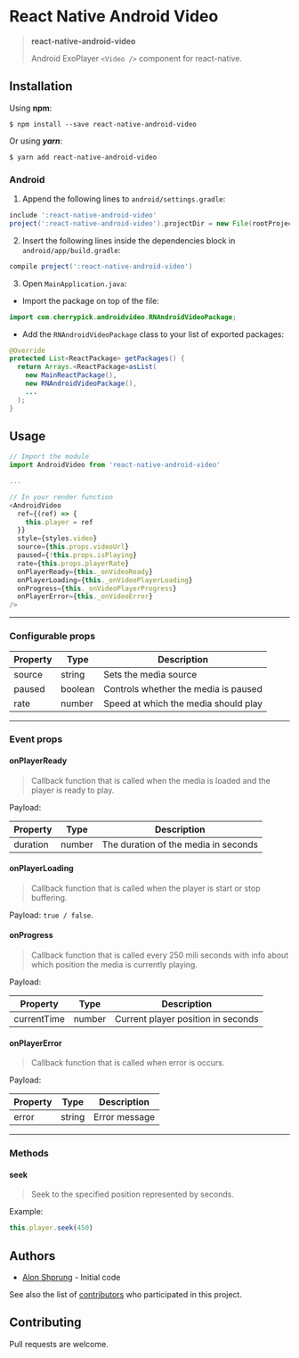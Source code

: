 # React Native Android Video
>**react-native-android-video**
>
>Android ExoPlayer `<Video />` component for react-native.

## Installation

Using **npm**:

```$ npm install --save react-native-android-video```

Or using ***yarn***:

```$ yarn add react-native-android-video```

### Android

1. Append the following lines to `android/settings.gradle`:

```gradle
include ':react-native-android-video'
project(':react-native-android-video').projectDir = new File(rootProject.projectDir, '../node_modules/react-native-android-video/src/android')
```
2. Insert the following lines inside the dependencies block in `android/app/build.gradle`:
```gradle
compile project(':react-native-android-video')
```
3. Open `MainApplication.java`:
- Import the package on top of the file:
```java
import com.cherrypick.androidvideo.RNAndroidVideoPackage;
```

- Add the `RNAndroidVideoPackage` class to your list of exported packages:
```java
@Override
protected List<ReactPackage> getPackages() {
  return Arrays.<ReactPackage>asList(
    new MainReactPackage(),
    new RNAndroidVideoPackage(),
    ...
  );
}
```

## Usage

```javascript
// Import the module
import AndroidVideo from 'react-native-android-video'

...

// In your render function
<AndroidVideo
  ref={(ref) => {
    this.player = ref
  }}
  style={styles.video}
  source={this.props.videoUrl}
  paused={!this.props.isPlaying}
  rate={this.props.playerRate}
  onPlayerReady={this._onVideoReady}
  onPlayerLoading={this._onVideoPlayerLoading}
  onProgress={this._onVideoPlayerProgress}
  onPlayerError={this._onVideoError}
/>
```
---
###  Configurable props

Property | Type | Description
--- | --- | ---
source | string | Sets the media source
paused | boolean | Controls whether the media is paused
rate | number | Speed at which the media should play
---
### Event props

#### onPlayerReady
>Callback function that is called when the media is loaded and the player is ready to play.

Payload:

Property | Type | Description
--- | --- | ---
duration | number | The duration of the media in seconds

#### onPlayerLoading
>Callback function that is called when the player is start or stop buffering.

Payload: `true / false`.


#### onProgress
>Callback function that is called every 250 mili seconds with info about which position the media is currently playing.

Payload:

Property | Type | Description
--- | --- | ---
currentTime | number | Current player position in seconds


#### onPlayerError
>Callback function that is called when error is occurs.

Payload:

Property | Type | Description
--- | --- | ---
error | string | Error message
---
### Methods

#### seek

>Seek to the specified position represented by seconds.

Example:
```javascript
this.player.seek(450)
```

## Authors

* [Alon Shprung](https://github.com/alonshp) - Initial code 

See also the list of [contributors](https://github.com/Cherrypick-Consulting/react-native-android-video/graphs/contributors) who participated in this project.

## Contributing

Pull requests are welcome. 
